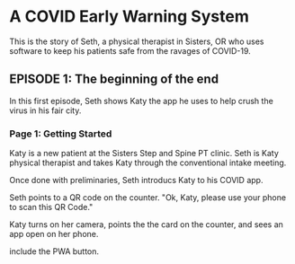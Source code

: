 # A COVID Early Warning System

This is the story of Seth, a physical therapist in Sisters, OR who uses software to keep his patients safe from the ravages of COVID-19.

## EPISODE 1: The beginning of the end

In this first episode, Seth shows Katy the app he uses to help crush the virus in his fair city.

### Page 1: Getting Started

Katy is a new patient at the Sisters Step and Spine PT clinic. Seth is Katy physical therapist and takes Katy through the conventional intake meeting.

Once done with preliminaries, Seth introducs Katy to his COVID app.

Seth points to a QR code on the counter. "Ok, Katy, please use your phone to scan this QR Code."

Katy turns on her camera, points the the card on the counter, and sees an app open on her phone.







include the PWA button.